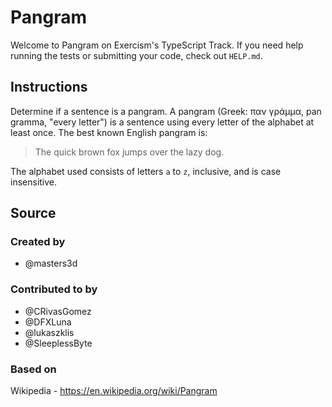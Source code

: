 # Pangram

Welcome to Pangram on Exercism's TypeScript Track.
If you need help running the tests or submitting your code, check out `HELP.md`.

## Instructions

Determine if a sentence is a pangram.
A pangram (Greek: παν γράμμα, pan gramma, "every letter") is a sentence using every letter of the alphabet at least once.
The best known English pangram is:

> The quick brown fox jumps over the lazy dog.

The alphabet used consists of letters `a` to `z`, inclusive, and is case insensitive.

## Source

### Created by

- @masters3d

### Contributed to by

- @CRivasGomez
- @DFXLuna
- @lukaszklis
- @SleeplessByte

### Based on

Wikipedia - https://en.wikipedia.org/wiki/Pangram